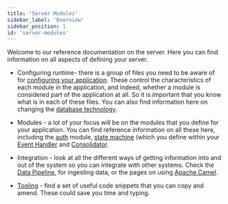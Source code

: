 ```yaml
---
title: 'Server Modules'
sidebar_label: 'Overview'
sidebar_position: 1
id: 'server-modules'
---
```


Welcome to our reference documentation on the server. Here you can find information on all aspects of defining your server.

- Configuring runtime- there is a group of files you need to be aware of for [configuring your application](/server/configuring-runtime/introduction/). These control the characteristics of each module in the application, and indeed, whether a module is considered part of the application at all. So it is important that you know what is in each of these files. You can also find information here on changing the [database technology](/server/configuring-runtime/setting-the-database-technology/).

- Modules - a lot of your focus will be on the modules that you define for your application. You can find reference information on all these here, including the [auth](/server/access-control/introduction/) module, [state machine](/server/state-machine/introduction/) (which you define within your [Event Handler](/server/event-handler/introduction/) and [Consolidator](/server/consolidator/introduction/).

- Integration - look at all the different ways of getting information into and out of the system so you can integrate with other systems. Check the [Data Pipeline](/server/integration/data-pipeline/introduction/), for ingesting data, or the pages on using [Apache Camel](/server/integration/apache-camel/introduction/).


- [Tooling](/server/tooling/code-snippets/) - find a set of useful code snippets that you can copy and amend. These could save you time and typing.